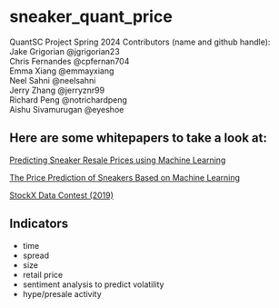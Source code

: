 # sneaker_quant_price
QuantSC Project Spring 2024
Contributors (name and github handle):   
Jake Grigorian @jgrigorian23  
Chris Fernandes @cpfernan704  
Emma Xiang @emmayxiang  
Neel Sahni @neelsahni  
Jerry Zhang @jerryznr99  
Richard Peng @notrichardpeng  
Aishu Sivamurugan @eyeshoe  

## Here are some whitepapers to take a look at:
[Predicting Sneaker Resale Prices using Machine Learning](https://www.researchgate.net/publication/349490187_Predicting_Sneaker_Resale_Prices_using_Machine_Learning)

[The Price Prediction of Sneakers Based on Machine Learning](https://ieeexplore.ieee.org/document/9763648)

[StockX Data Contest (2019)](https://stockx.com/news/the-2019-data-contest/)


## Indicators
* time
* spread
* size
* retail price
* sentiment analysis to predict volatility
* hype/presale activity
